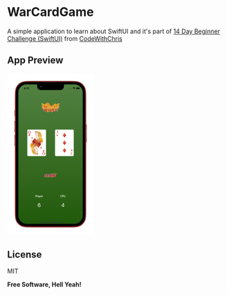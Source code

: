 # WarCardGame

A simple application to learn about SwiftUI and it's part of [14 Day Beginner Challenge (SwiftUI)](https://learn.codewithchris.com/courses/take/start/lessons/19146005-lesson-13-bonus-challenge) from [CodeWithChris](https://learn.codewithchris.com/collections)


## App Preview
   
<img src="Screenshot/WarCardGameUI_iphone13red_portrait.png" width="200">

## License

MIT

**Free Software, Hell Yeah!**
